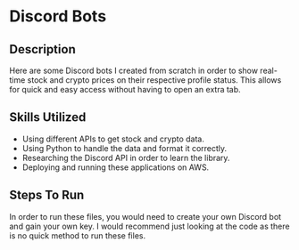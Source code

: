 # Discord Bots

## Description
Here are some Discord bots I created from scratch in order to show real-time stock and crypto prices on their respective profile status. This allows for quick and easy access without having to open an extra tab.

## Skills Utilized
- Using different APIs to get stock and crypto data.
- Using Python to handle the data and format it correctly.
- Researching the Discord API in order to learn the library.
- Deploying and running these applications on AWS.

## Steps To Run
In order to run these files, you would need to create your own Discord bot and gain your own key. I would recommend just looking at the code as there is no quick method to run these files.
